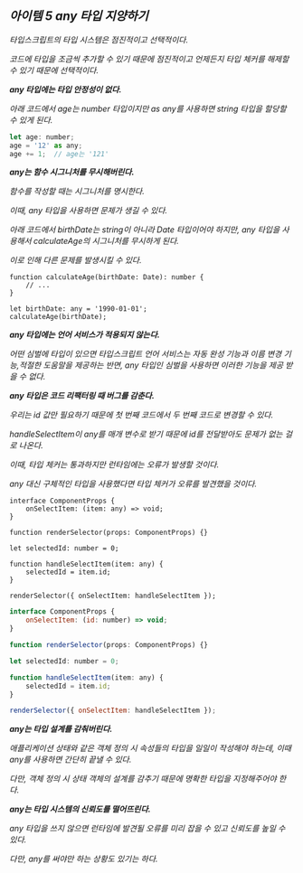 ## *아이템 5 any 타입 지양하기*

*타입스크립트의 타입 시스템은 점진적이고 선택적이다.*

*코드에 타입을 조금씩 추가할 수 있기 때문에 점진적이고 언제든지 타입 체커를 해제할 수 있기 때문에 선택적이다.*

***any 타입에는 타입 안정성이 없다.***

*아래 코드에서 age는 number 타입이지만 as any를 사용하면 string 타입을 할당할 수 있게 된다.*

```jsx
let age: number;
age = '12' as any;
age += 1;  // age는 '121'
```

***any는 함수 시그니처를 무시해버린다.***

*함수를 작성할 때는 시그니처를 명시한다.*

*이때, any 타입을 사용하면 문제가 생길 수 있다.*

*아래 코드에서 birthDate는 string이 아니라 Date 타입이어야 하지만, any 타입을 사용해서 calculateAge의 시그니처를 무시하게 된다.*

*이로 인해 다른 문제를 발생시킬 수 있다.* 

```tsx
function calculateAge(birthDate: Date): number {
    // ...
}

let birthDate: any = '1990-01-01';
calculateAge(birthDate);
```

***any 타입에는 언어 서비스가 적용되지 않는다.***

*어떤 심벌에 타입이 있으면 타입스크립트 언어 서비스는 자동 완성 기능과 이름 변경 기능,적절한 도움말을 제공하는 반면, any 타입인 심벌을 사용하면 이러한 기능을 제공 받을 수 없다.*

***any 타입은 코드 리팩터링 때 버그를 감춘다.***

*우리는 id 값만 필요하기 때문에 첫 번째 코드에서 두 번째 코드로 변경할 수 있다.*

*handleSelectItem이 any를 매개 변수로 받기 때문에 id를 전달받아도 문제가 없는 걸로 나온다.*

*이때, 타입 체커는 통과하지만 런타임에는 오류가 발생할 것이다.*

*any 대신 구체적인 타입을 사용했다면 타입 체커가 오류를 발견했을 것이다.*

```
interface ComponentProps {
    onSelectItem: (item: any) => void;
}

function renderSelector(props: ComponentProps) {}

let selectedId: number = 0;

function handleSelectItem(item: any) {
    selectedId = item.id;
}

renderSelector({ onSelectItem: handleSelectItem });
```

```jsx
interface ComponentProps {
    onSelectItem: (id: number) => void;
}

function renderSelector(props: ComponentProps) {}

let selectedId: number = 0;

function handleSelectItem(item: any) {
    selectedId = item.id;
}

renderSelector({ onSelectItem: handleSelectItem });
```

***any는 타입 설계를 감춰버린다.***

*애플리케이션 상태와 같은 객체 정의 시 속성들의 타입을 일일이 작성해야 하는데, 이때 any를 사용하면 간단히 끝낼 수 있다.*

*다만, 객체 정의 시 상태 객체의 설계를 감추기 때문에 명확한 타입을 지정해주어야 한다.*

***any는 타입 시스템의 신뢰도를 떨어뜨린다.***

*any 타입을 쓰지 않으면 런타임에 발견될 오류를 미리 잡을 수 있고 신뢰도를 높일 수 있다.*

*다만, any를 써야만 하는 상황도 있기는 하다.*